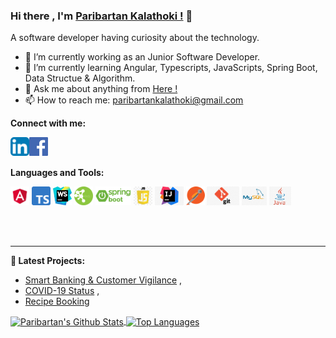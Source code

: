 ### Hi there , I'm [Paribartan Kalathoki !](https://paribartankalathoki.com.np/) 👋

A software developer having curiosity about the technology.

- 🔭 I’m currently working as an Junior Software Developer.
- 🌱 I’m currently learning Angular, Typescripts, JavaScripts, Spring Boot, Data Structue & Algorithm.
- 💬 Ask me about anything from [Here !](https://github.com/paribartankalathoki/paribartankalathoki/issues)
- 📫 How to reach me: paribartankalathoki@gmail.com

**Connect with me:**

<a href="https://www.linkedin.com/in/paribartankalathoki" target="_blank">
  <img align="left" alt="Paribartan Kalathoki | LinkedIn" width="30px"  src="https://raw.githubusercontent.com/paribartankalathoki/paribartankalathoki/master/assets/linkedin.jpg" />
</a>
<a href="https://www.facebook.com/paribartan.kalathoki.75" target="_blank">
  <img align="left" alt="Paribartan Kalathoki | Facebook" width="30px" src="https://raw.githubusercontent.com/paribartankalathoki/paribartankalathoki/master/assets/facebook.png" />
</a>

<br />
<br />


**Languages and Tools:**  


<code><img height="30" src="https://raw.githubusercontent.com/paribartankalathoki/paribartankalathoki/master/assets/angular.png"></code>
<code><img height="30" src="https://raw.githubusercontent.com/paribartankalathoki/paribartankalathoki/master/assets/typescript.png"></code>
<code><img height="30" src="https://raw.githubusercontent.com/paribartankalathoki/paribartankalathoki/master/assets/webstrom.jpg"></code>
<code><img height="30" src="https://raw.githubusercontent.com/paribartankalathoki/paribartankalathoki/master/assets/rest.png"></code>
<code><img height="30" src="https://raw.githubusercontent.com/paribartankalathoki/paribartankalathoki/master/assets/spring.png"></code>
<code><img height="30" src="https://raw.githubusercontent.com/paribartankalathoki/paribartankalathoki/master/assets/js.jpg"></code>
<code><img height="30" src="https://raw.githubusercontent.com/paribartankalathoki/paribartankalathoki/master/assets/intellij.jpeg"></code>
<code><img height="30" src="https://raw.githubusercontent.com/paribartankalathoki/paribartankalathoki/master/assets/postman.png"></code>
<code><img height="30" src="https://raw.githubusercontent.com/paribartankalathoki/paribartankalathoki/master/assets/git.jpg"></code>
<code><img height="30" src="https://raw.githubusercontent.com/paribartankalathoki/paribartankalathoki/master/assets/mysql.jpg"></code>
<code><img height="30" src="https://raw.githubusercontent.com/paribartankalathoki/paribartankalathoki/master/assets/java.jpg"></code>

<br />
<br />

---


**📕 Latest Projects:**
- [Smart Banking & Customer Vigilance](https://bit.ly/31PWVZb) ,
- [COVID-19 Status](https://bit.ly/2yiOhHR) ,
- [Recipe Booking](https://recipe-book-5a0c1.firebaseapp.com/auth)


<a href="https://github-readme-stats.vercel.app/api?username=paribartankalathoki">
  <img align="center" src="https://github-readme-stats.vercel.app/api?username=paribartankalathoki&show_icons=true& &hide=javascript,html=true&include_all_commits=true&theme=radical" alt="Paribartan's Github Stats" />
  <img align="center" src="https://github-readme-stats.vercel.app/api/top-langs?username=paribartankalathoki&hide=html, css, shell&theme=radical" alt="Top Languages" />
</a>
